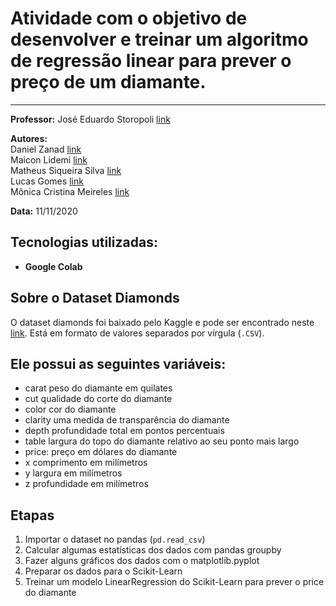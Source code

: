 # Atividade com o objetivo de desenvolver e treinar um algoritmo de regressão linear para prever o preço de um diamante.

---
**Professor:** José Eduardo Storopoli [link](https://github.com/storopoli)<p>
**Autores:** <br> Daniel Zanad [link](https://github.com/DanielZanad)
<br> Maicon Lidemi [link](https://github.com/annderlau)
<br> Matheus Siqueira Silva [link](https://github.com/slvsccp)
<br> Lucas Gomes [link](https://github.com/GFLucas8)
<br> Mônica Cristina Meireles [link](https://github.com/meireles89)
  
 **Data:** 11/11/2020

## Tecnologias utilizadas:
- **Google Colab**

## Sobre o Dataset Diamonds
O dataset diamonds foi baixado pelo Kaggle e pode ser encontrado neste [link](https://www.kaggle.com/shivam2503/diamonds). Está em formato de valores separados por vírgula (`.CSV`).

## Ele possui as seguintes variáveis:

- carat peso do diamante em quilates
- cut qualidade do corte do diamante
- color cor do diamante
- clarity uma medida de transparência do diamante
- depth profundidade total em pontos percentuais
- table largura do topo do diamante relativo ao seu ponto mais largo
- price: preço em dólares do diamante
- x comprimento em milímetros
- y largura em milímetros
- z profundidade em milímetros

## Etapas
1. Importar o dataset no pandas (`pd.read_csv`)
2. Calcular algumas estatísticas dos dados com pandas groupby
3. Fazer alguns gráficos dos dados com o matplotlib.pyplot
4. Preparar os dados para o Scikit-Learn
5. Treinar um modelo LinearRegression do Scikit-Learn para prever o price do diamante

